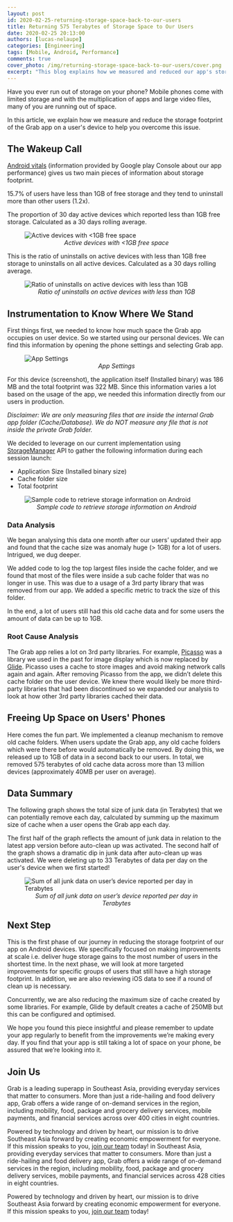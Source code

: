 ```yaml
---
layout: post
id: 2020-02-25-returning-storage-space-back-to-our-users
title: Returning 575 Terabytes of Storage Space to Our Users
date: 2020-02-25 20:13:00
authors: [lucas-nelaupe]
categories: [Engineering]
tags: [Mobile, Android, Performance]
comments: true
cover_photo: /img/returning-storage-space-back-to-our-users/cover.png
excerpt: "This blog explains how we measured and reduced our app's storage footprint on user devices."
---
```


Have you ever run out of storage on your phone? Mobile phones come with limited storage and with the multiplication of apps and large video files, many of you are running out of space.

In this article, we explain how we measure and reduce the storage footprint of the Grab app on a user's device to help you overcome this issue.

## The Wakeup Call

[Android vitals](https://developer.android.com/topic/performance/vitals) (information provided by Google play Console about our app performance) gives us two main pieces of information about storage footprint.

15.7% of users have less than 1GB of free storage and they tend to uninstall more than other users (1.2x).

The proportion of 30 day active devices which reported less than 1GB free storage. Calculated as a 30 days rolling average.

<div class="post-image-section"><figure>
  <img src="/img/returning-storage-space-back-to-our-users/image2.png" alt="Active devices with <1GB free space">
  <figcaption align="middle"><i>Active devices with <1GB free space</i></figcaption>
</figure></div>

This is the ratio of uninstalls on active devices with less than 1GB free storage to uninstalls on all active devices. Calculated as a 30 days rolling average.

<div class="post-image-section"><figure>
  <img src="/img/returning-storage-space-back-to-our-users/image5.png" alt="Ratio of uninstalls on active devices with less than 1GB">
  <figcaption align="middle"><i>Ratio of uninstalls on active devices with less than 1GB</i></figcaption>
</figure></div>

## Instrumentation to Know Where We Stand

First things first, we needed to know how much space the Grab app occupies on user device. So we started using our personal devices. We can find this information by opening the phone settings and selecting Grab app.

<div class="post-image-section"><figure>
  <img src="/img/returning-storage-space-back-to-our-users/image3.jpg" alt="App Settings">
  <figcaption align="middle"><i>App Settings</i></figcaption>
</figure></div>

For this device (screenshot), the application itself (Installed binary) was 186 MB and the total footprint was 322 MB. Since this information varies a lot based on the usage of the app, we needed this information directly from our users in production.

_Disclaimer: We are only measuring files that are inside the internal Grab app folder (Cache/Database). We do NOT measure any file that is not inside the private Grab folder._

We decided to leverage on our current implementation using [StorageManager](https://developer.android.com/reference/android/os/storage/StorageManager) API to gather the following information during each session launch:

*   Application Size (Installed binary size)
*   Cache folder size
*   Total footprint

<div class="post-image-section"><figure>
  <img src="/img/returning-storage-space-back-to-our-users/image1.png" alt="Sample code to retrieve storage information on Android">
  <figcaption align="middle"><i>Sample code to retrieve storage information on Android</i></figcaption>
</figure></div>


### Data Analysis

We began analysing this data one month after our users’ updated their app and found that the cache size was anomaly huge (> 1GB) for a lot of users. Intrigued, we dug deeper.

We added code to log the top largest files inside the cache folder, and we found that most of the files were inside a sub cache folder that was no longer in use. This was due to a usage of a 3rd party library that was removed from our app. We added a specific metric to track the size of this folder.

In the end, a lot of users still had this old cache data and for some users the amount of data can be up to 1GB.

### Root Cause Analysis

The Grab app relies a lot on 3rd party libraries. For example, [Picasso](https://github.com/square/picasso) was a library we used in the past for image display which is now replaced by [Glide](https://developer.android.com/topic/performance/graphics/load-bitmap). Picasso uses a cache to store images and avoid making network calls again and again. After removing Picasso from the app, we didn’t delete this cache folder on the user device. We knew there would likely be more third-party libraries that had been discontinued so we expanded our analysis to look at how other 3rd party libraries cached their data.

## Freeing Up Space on Users' Phones

Here comes the fun part. We implemented a cleanup mechanism to remove old cache folders. When users update the Grab app, any old cache folders which were there before would automatically be removed. By doing this, we released up to 1GB of data in a second back to our users. In total, we removed 575 terabytes of old cache data across more than 13 million devices (approximately 40MB per user on average).

## Data Summary

The following graph shows the total size of junk data (in Terabytes) that we can potentially remove each day, calculated by summing up the maximum size of cache when a user opens the Grab app each day.

The first half of the graph reflects the amount of junk data in relation to the latest app version before auto-clean up was activated. The second half of the graph shows a dramatic dip in junk data after auto-clean up was activated. We were deleting up to 33 Terabytes of data per day on the user's device when we first started!

<div class="post-image-section"><figure>
  <img src="/img/returning-storage-space-back-to-our-users/image4.png" alt="Sum of all junk data on user’s device reported per day in Terabytes">
  <figcaption align="middle"><i>Sum of all junk data on user’s device reported per day in Terabytes</i></figcaption>
</figure></div>


## Next Step

This is the first phase of our journey in reducing the storage footprint of our app on Android devices. We specifically focused on making improvements at scale i.e. deliver huge storage gains to the most number of users in the shortest time. In the next phase, we will look at more targeted improvements for specific groups of users that still have a high storage footprint. In addition, we are also reviewing iOS data to see if a round of clean up is necessary.

Concurrently, we are also reducing the maximum size of cache created by some libraries. For example, Glide by default creates a cache of 250MB but this can be configured and optimised.

We hope you found this piece insightful and please remember to update your app regularly to benefit from the improvements we’re making every day. If you find that your app is still taking a lot of space on your phone, be assured that we’re looking into it.

## Join Us

Grab is a leading superapp in Southeast Asia, providing everyday services that matter to consumers. More than just a ride-hailing and food delivery app, Grab offers a wide range of on-demand services in the region, including mobility, food, package and grocery delivery services, mobile payments, and financial services across over 400 cities in eight countries.

Powered by technology and driven by heart, our mission is to drive Southeast Asia forward by creating economic empowerment for everyone. If this mission speaks to you, [join our team](https://grab.careers/) today! in Southeast Asia, providing everyday services that matter to consumers. More than just a ride-hailing and food delivery app, Grab offers a wide range of on-demand services in the region, including mobility, food, package and grocery delivery services, mobile payments, and financial services across 428 cities in eight countries.

Powered by technology and driven by heart, our mission is to drive Southeast Asia forward by creating economic empowerment for everyone. If this mission speaks to you, [join our team](https://grab.careers/) today!
